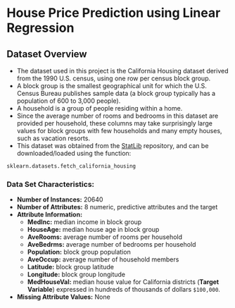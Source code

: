 # House Price Prediction using Linear Regression

## Dataset Overview
- The dataset used in this project is the California Housing dataset derived from the 1990 U.S. census, using one row per census block group.  
- A block group is the smallest geographical unit for which the U.S. Census Bureau publishes sample data (a block group typically has a population of 600 to 3,000 people).  
- A household is a group of people residing within a home.  
- Since the average number of rooms and bedrooms in this dataset are provided per household, these columns may take surprisingly large values for block groups with few households and many empty houses, such as vacation resorts.  
- This dataset was obtained from the [StatLib](https://www.dcc.fc.up.pt/~ltorgo/Regression/cal_housing.html) repository, and can be downloaded/loaded using the function:
```python
sklearn.datasets.fetch_california_housing
```
### Data Set Characteristics:
- **Number of Instances:** 20640
- **Number of Attributes:** 8 numeric, predictive attributes and the target
- **Attribute Information:**
    - **MedInc:**        median income in block group
    - **HouseAge:**      median house age in block group
    - **AveRooms:**      average number of rooms per household
    - **AveBedrms:**     average number of bedrooms per household
    - **Population:**    block group population
    - **AveOccup:**      average number of household members
    - **Latitude:**      block group latitude
    - **Longitude:**     block group longitude
    - **MedHouseVal:**   median house value for California districts (**Target Variable**) expressed in hundreds of thousands of dollars `$100,000`.
- **Missing Attribute Values:** None  
